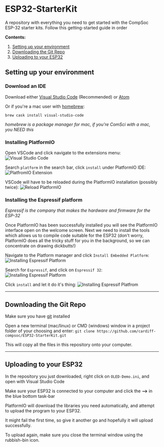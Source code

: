 # ESP32-StarterKit
A repository with everything you need to get started with the CompSoc ESP-32 starter kits. Follow this getting-started guide in order 

**Contents:**
1) [Setting up your environment](#section1)
2) [Downloading the Git Repo](#section2)
3) [Uploading to your ESP32](#section3)

## <a id="section1">Setting up your environment</a>

### Download an IDE
Download either [Visual Studio Code](https://code.visualstudio.com) (Recommended) or [Atom](https://atom.io)

Or if you're a mac user with [homebrew](https://brew.sh):
```
brew cask install visual-studio-code
```
*homebrew is a package manager for mac, if you're ComSci with a mac, you NEED this*

### Installing PlatformIO
Open VSCode and click navigate to the extensions menu:
![Visual Studio Code](https://i.imgur.com/qYN61Ov.png "Visual Studio Code")

Search `platform` in the search bar, click `install` under PlatformIO IDE:
![PlatfromIO Extension](https://i.imgur.com/QdjrJ34.png "Visual Studio Code")

VSCode will have to be reloaded during the PlatformIO installation (possibly twice):
![Reload PlatformIO](https://i.imgur.com/k3HPd3j.png "Visual Studion Code")


### Installing the Espressif platform
*Espressif is the company that makes the hardware and firmware for the ESP-32*

Once PlatformIO has been successfully installed you will see the PlatformIO interface open on the welcome screen.
Next we need to install the tools which allows us to compile code suitable for the ESP32 (don't worry, PlatformIO does all the tricky stuff for you in the background, so we can concentrate on drawing dickbutts!)

Navigate to the Platform manager and click `Install Embedded Platform`:
![Installing Espressif Platform](https://i.imgur.com/T0fXphj.png "Visual Studio Code")

Search for `Espressif`, and click on `Espressif 32`:
![Installing Espressif Platform](https://i.imgur.com/nxiMjNE.png.png)

Click `install` and let it do it's thing:
![Installing Espressif Platfrom](https://i.imgur.com/SJjU9X3.png)

----

## <a id="section2">Downloading the Git Repo</a>

Make sure you have [git](https://git-scm.com) installed

Open a new terminal (mac/linux) or CMD (windows) window in a project folder of your choosing and enter: 
`git clone https://github.com/cardiff-compsoc/ESP32-StarterKit.git`

This will copy all the files in this repository onto your computer.

----


## <a id="section3">Uploading to your ESP32</a>

In the repository you just downloaded, right click on `OLED-Demo.ini`, and open with Visual Studio Code

Make sure your ESP32 is connected to your computer and click the **-->** in the blue bottom task-bar

PlatformIO will download the libraries you need automatically, and attempt to upload the program to your ESP32.

It might fail the first time, so give it another go and hopefully it will upload successfully.

To upload again, make sure you close the terminal window using the rubbish-bin icon.
